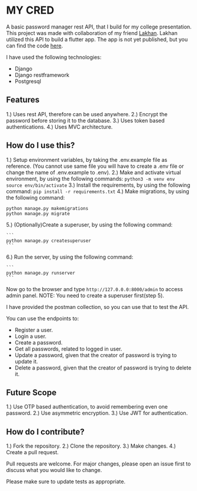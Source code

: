 # MY CRED

A basic password manager rest API, that I build for my college presentation. This project was made with collaboration of my friend [Lakhan](https://github.com/1akhanBaheti).
Lakhan utilized this API to build a flutter app. The app is not yet published, but you can find the code [here](https://github.com/1akhanBaheti/Password-Manager).

I have used the following technologies:

- Django
- Django restframework
- Postgresql

## Features

1.) Uses rest API, therefore can be used anywhere.
2.) Encrypt the password before storing it to the database.
3.) Uses token based authentications.
4.) Uses MVC architecture.

## How do I use this?

1.) Setup environment variables, by taking the .env.example file as reference. (You cannot use same file you will have to create a .env file or change the name of .env.example to .env).
2.) Make and activate virtual environment, by using the following commands:
`python3 -m venv env source env/bin/activate`
3.) Install the requirements, by using the following command:
`pip install -r requirements.txt`
4.) Make migrations, by using the following command:

```
python manage.py makemigrations
python manage.py migrate
```

5.) (Optionally)Create a superuser, by using the following command:

    ```
    python manage.py createsuperuser
    ```

6.) Run the server, by using the following command:

    ```
    python manage.py runserver
    ```

Now go to the browser and type `http://127.0.0.0:8000/admin` to access admin panel. NOTE: You need to create a superuser first(step 5).

I have provided the postman collection, so you can use that to test the API.

You can use the endpoints to:

- Register a user.
- Login a user.
- Create a password.
- Get all passwords, related to logged in user.
- Update a password, given that the creator of password is trying to update it.
- Delete a password, given that the creator of password is trying to delete it.

## Future Scope

1.) Use OTP based authentication, to avoid remembering even one password.
2.) Use asymmetric encryption.
3.) Use JWT for authentication.

## How do I contribute?

1.) Fork the repository.
2.) Clone the repository.
3.) Make changes.
4.) Create a pull request.

Pull requests are welcome. For major changes, please open an issue first to discuss what you would like to change.

Please make sure to update tests as appropriate.
